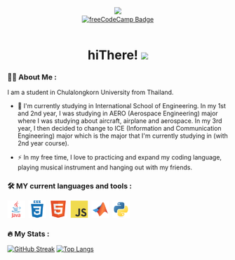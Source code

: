 <div id="header" align="center">
  <img src="https://media.giphy.com/media/qgQUggAC3Pfv687qPC/giphy.gif" width="300"/>
</div>

<div id="badges" align="center">
  <a href="https://www.freecodecamp.org/PannSengpanich">
    <img src="https://img.shields.io/badge/freeCodeCamp-black?style=for-the-badge&logo=freeCodeCamp&logoColor=white" alt="freeCodeCamp Badge"/>
  </a>
</div>

<div id="counter" align = "center">
  <img src="https://komarev.com/ghpvc/?username=PannSengpanich&style=flat-square&color=blue" alt=""/>
</div>

<h1 align ="center">
  hiThere!
  <img src="https://media.giphy.com/media/hvRJCLFzcasrR4ia7z/giphy.gif" width="30px"/>
</h1>

### :man_technologist: About Me :
I am a student in Chulalongkorn University from Thailand.

- :telescope: I'm currently studying in International School of Engineering. In my 1st and 2nd year, I was studying in AERO (Aerospace Engineering) major where I was studying about aircraft, airplane and aerospace. In my 3rd year, I then decided to change to ICE (Information and Communication Engineering) major which is the major that I'm currently studying in (with 2nd year course).

- :zap: In my free time, I love to practicing and expand my coding language, playing musical instrument and hanging out with my friends.

### :hammer_and_wrench: MY current languages and tools :

<div>
  <img src="https://github.com/devicons/devicon/blob/master/icons/java/java-original-wordmark.svg" title="Java" alt="Java" width="40" height="40"/>&nbsp;
  <img src="https://github.com/devicons/devicon/blob/master/icons/css3/css3-plain-wordmark.svg"  title="CSS3" alt="CSS" width="40" height="40"/>&nbsp;
  <img src="https://github.com/devicons/devicon/blob/master/icons/html5/html5-original.svg" title="HTML5" alt="HTML" width="40" height="40"/>&nbsp;
  <img src="https://github.com/devicons/devicon/blob/master/icons/javascript/javascript-original.svg" title="JavaScript" alt="JavaScript" width="40" height="40"/>&nbsp;
  <img src="https://github.com/devicons/devicon/blob/master/icons/matlab/matlab-original.svg" title="Matlab" alt="Matlab" width="40" height="40"/>&nbsp;
  <img src="https://github.com/devicons/devicon/blob/master/icons/python/python-original.svg" title="Python" alt="Python" width="40" height="40"/>&nbsp;
</div>

### :fire: My Stats :

[![GitHub Streak](http://github-readme-streak-stats.herokuapp.com?user=your-github-username&theme=dark&background=000000)](https://git.io/streak-stats)
[![Top Langs](https://github-readme-stats.vercel.app/api/top-langs/?username=PannSengpanich&layout=compact&theme=vision-friendly-dark)](https://github.com/anuraghazra/github-readme-stats)
